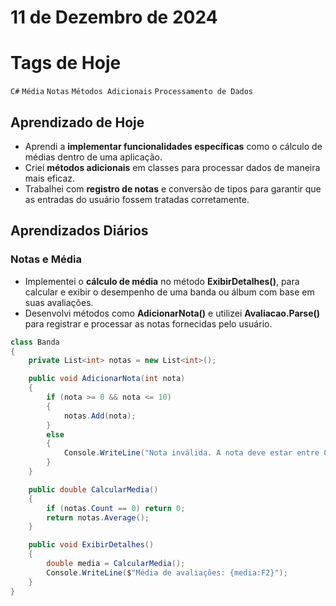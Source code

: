 # 11 de Dezembro de 2024

# Tags de Hoje

`C#` `Média` `Notas` `Métodos Adicionais` `Processamento de Dados`

## Aprendizado de Hoje

- Aprendi a **implementar funcionalidades específicas** como o cálculo de médias dentro de uma aplicação.
- Criei **métodos adicionais** em classes para processar dados de maneira mais eficaz.
- Trabalhei com **registro de notas** e conversão de tipos para garantir que as entradas do usuário fossem tratadas corretamente.

## Aprendizados Diários

### **Notas e Média**

- Implementei o **cálculo de média** no método **ExibirDetalhes()**, para calcular e exibir o desempenho de uma banda ou álbum com base em suas avaliações.
- Desenvolvi métodos como **AdicionarNota()** e utilizei **Avaliacao.Parse()** para registrar e processar as notas fornecidas pelo usuário.

```csharp
class Banda
{
    private List<int> notas = new List<int>();

    public void AdicionarNota(int nota)
    {
        if (nota >= 0 && nota <= 10)
        {
            notas.Add(nota);
        }
        else
        {
            Console.WriteLine("Nota inválida. A nota deve estar entre 0 e 10.");
        }
    }

    public double CalcularMedia()
    {
        if (notas.Count == 0) return 0;
        return notas.Average();
    }

    public void ExibirDetalhes()
    {
        double media = CalcularMedia();
        Console.WriteLine($"Média de avaliações: {media:F2}");
    }
}

